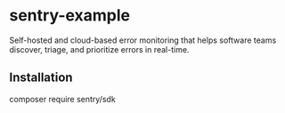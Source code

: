 # sentry-example
Self-hosted and cloud-based error monitoring that helps software teams discover, triage, and prioritize errors in real-time.

## Installation
composer require sentry/sdk

